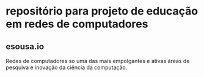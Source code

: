 # repositório para projeto de educação em redes de computadores
## esousa.io

Redes de computadores so uma das mais empolgantes e ativas áreas de pesquiva e inovação da ciência da computação. 
